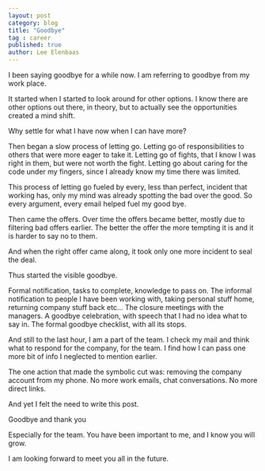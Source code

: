 ```yaml
---
layout: post
category: blog
title: "Goodbye"
tag : career
published: true
author: Lee Elenbaas
---
```


I been saying goodbye for a while now.
I am referring to goodbye from my work place.

It started when I started to look around for other options.
I know there are other options out there, in theory, but to actually see the opportunities created a mind shift.

Why settle for what I have now when I can have more?

Then began a slow process of letting go.
Letting go of responsibilities to others that were more eager to take it. Letting go of fights, that I know I was right in them, but were not worth the fight. Letting go about caring for the code under my fingers, since I already know my time there was limited.

This process of letting go fueled by every, less than perfect, incident that working has, only my mind was already spotting the bad over the good. So every argument, every email helped fuel my good bye.

Then came the offers. Over time the offers became better, mostly due to filtering bad offers earlier. The better the offer the more tempting it is and it is harder to say no to them.

And when the right offer came along, it took only one more incident to seal the deal.

Thus started the visible goodbye.

Formal notification, tasks to complete, knowledge to pass on.
The informal notification to people I have been working with, taking personal stuff home, returning company stuff back etc...
The closure meetings with the managers.
A goodbye celebration, with speech that I had no idea what to say in.
The formal goodbye checklist, with all its stops.  

And still to the last hour, I am a part of the team. I check my mail and think what to respond for the company, for the team. I find how I can pass one more bit of info I neglected to mention earlier.

The one action that made the symbolic cut was: removing the company account from my phone. No more work emails, chat conversations. No more direct links.

And yet I felt the need to write this post.

Goodbye and thank you

Especially for the team. You have been important to me, and I know you will grow.

I am looking forward to meet you all in the future.
